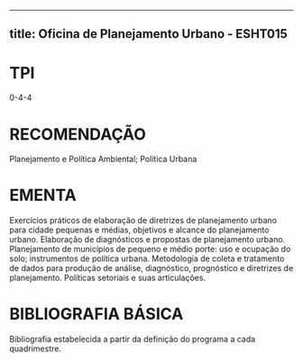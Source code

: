 
---
title: Oficina de Planejamento Urbano - ESHT015 
---

# TPI

0-4-4

# RECOMENDAÇÃO

Planejamento e Política Ambiental; Política Urbana

# EMENTA

Exercícios práticos de elaboração de diretrizes de planejamento urbano para cidade pequenas e médias, objetivos e alcance do planejamento urbano. Elaboração de diagnósticos e propostas de planejamento urbano. Planejamento de municípios de pequeno e médio porte: uso e ocupação do solo; instrumentos de política urbana. Metodologia de coleta e tratamento de dados para produção de análise, diagnóstico, prognóstico e diretrizes de planejamento. Políticas setoriais e suas articulações.

# BIBLIOGRAFIA BÁSICA

Bibliografia estabelecida a partir da definição do programa a cada quadrimestre.
        